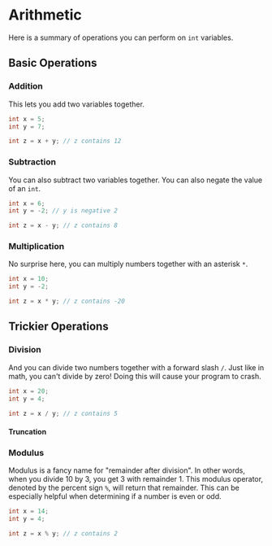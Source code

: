 # Arithmetic

Here is a summary of operations you can perform on `int` variables.

## Basic Operations

### Addition
This lets you add two variables together.
```c
int x = 5;
int y = 7;

int z = x + y; // z contains 12
```

### Subtraction
You can also subtract two variables together.  You can also negate the value of an `int`.
```c
int x = 6;
int y = -2; // y is negative 2

int z = x - y; // z contains 8
```

### Multiplication
No surprise here, you can multiply numbers together with an asterisk `*`.
```c
int x = 10;
int y = -2;

int z = x * y; // z contains -20
```

## Trickier Operations

### Division
And you can divide two numbers together with a forward slash `/`.  Just like in math, you can't divide by zero!  Doing this will cause your program to crash.
```c
int x = 20;
int y = 4;

int z = x / y; // z contains 5
```

#### Truncation

### Modulus
Modulus is a fancy name for "remainder after division".  In other words, when you divide 10 by 3, you get 3 with remainder 1.  This modulus operator, denoted by the percent sign `%`, will return that remainder.  This can be especially helpful when determining if a number is even or odd.
```c
int x = 14;
int y = 4;

int z = x % y; // z contains 2